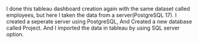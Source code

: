 I done this tableau dashboard creation again with the same dataset called employees, but here I taken the data from a server(PostgreSQL 17). I created a seperate server using PostgreSQL, And Created a new database called Project.
And I imported the data in tableau by using SQL server option. 
